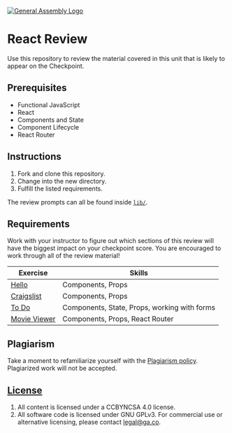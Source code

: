 [![General Assembly Logo](https://camo.githubusercontent.com/1a91b05b8f4d44b5bbfb83abac2b0996d8e26c92/687474703a2f2f692e696d6775722e636f6d2f6b6538555354712e706e67)](https://generalassemb.ly/education/web-development-immersive)

# React Review

Use this repository to review the material covered in this unit that is likely
to appear on the Checkpoint.

## Prerequisites

* Functional JavaScript
* React
* Components and State
* Component Lifecycle
* React Router

## Instructions

1. Fork and clone this repository.
1. Change into the new directory.
1. Fulfill the listed requirements.

The review prompts can all be found inside [`lib/`](lib/).

## Requirements

Work with your instructor to figure out which sections of this review will have
the biggest impact on your checkpoint score. You are encouraged to work through
all of the review material!

| Exercise | Skills |
| --- | --- |
| [Hello](lib/hello/README.md) | Components, Props |
| [Craigslist](lib/craigslist/README.md) | Components, Props |
| [To Do](lib/todo/README.md) | Components, State, Props, working with forms |
| [Movie Viewer](lib/movie-viewer/README.md) | Components, Props, React Router |

## Plagiarism

Take a moment to refamiliarize yourself with the [Plagiarism policy](https://git.generalassemb.ly/DC-WDI/Administrative/blob/master/plagiarism.md). Plagiarized work will not be accepted.

## [License](LICENSE)

1.  All content is licensed under a CC­BY­NC­SA 4.0 license.
1.  All software code is licensed under GNU GPLv3. For commercial use or
    alternative licensing, please contact legal@ga.co.
